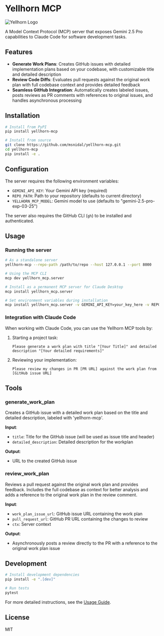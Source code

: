 # Yellhorn MCP

![Yellhorn Logo](assets/yellhorn.png)

A Model Context Protocol (MCP) server that exposes Gemini 2.5 Pro capabilities to Claude Code for software development tasks.

## Features

- **Generate Work Plans**: Creates GitHub issues with detailed implementation plans based on your codebase, with customizable title and detailed description
- **Review Code Diffs**: Evaluates pull requests against the original work plan with full codebase context and provides detailed feedback
- **Seamless GitHub Integration**: Automatically creates labeled issues, posts reviews as PR comments with references to original issues, and handles asynchronous processing

## Installation

```bash
# Install from PyPI
pip install yellhorn-mcp

# Install from source
git clone https://github.com/msnidal/yellhorn-mcp.git
cd yellhorn-mcp
pip install -e .
```

## Configuration

The server requires the following environment variables:

- `GEMINI_API_KEY`: Your Gemini API key (required)
- `REPO_PATH`: Path to your repository (defaults to current directory)
- `YELLHORN_MCP_MODEL`: Gemini model to use (defaults to "gemini-2.5-pro-exp-03-25")

The server also requires the GitHub CLI (`gh`) to be installed and authenticated.

## Usage

### Running the server

```bash
# As a standalone server
yellhorn-mcp --repo-path /path/to/repo --host 127.0.0.1 --port 8000

# Using the MCP CLI
mcp dev yellhorn_mcp.server

# Install as a permanent MCP server for Claude Desktop
mcp install yellhorn_mcp.server

# Set environment variables during installation
mcp install yellhorn_mcp.server -v GEMINI_API_KEY=your_key_here -v REPO_PATH=/path/to/repo
```

### Integration with Claude Code

When working with Claude Code, you can use the Yellhorn MCP tools by:

1. Starting a project task:

   ```
   Please generate a work plan with title "[Your Title]" and detailed description "[Your detailed requirements]"
   ```

2. Reviewing your implementation:

   ```
   Please review my changes in PR [PR URL] against the work plan from [GitHub issue URL]
   ```

## Tools

### generate_work_plan

Creates a GitHub issue with a detailed work plan based on the title and detailed description, labeled with 'yellhorn-mcp'.

**Input**:

- `title`: Title for the GitHub issue (will be used as issue title and header)
- `detailed_description`: Detailed description for the workplan

**Output**:

- URL to the created GitHub issue

### review_work_plan

Reviews a pull request against the original work plan and provides feedback. Includes the full codebase as context for better analysis and adds a reference to the original work plan in the review comment.

**Input**:

- `work_plan_issue_url`: GitHub issue URL containing the work plan
- `pull_request_url`: GitHub PR URL containing the changes to review
- `ctx`: Server context

**Output**:

- Asynchronously posts a review directly to the PR with a reference to the original work plan issue

## Development

```bash
# Install development dependencies
pip install -e ".[dev]"

# Run tests
pytest
```

For more detailed instructions, see the [Usage Guide](docs/USAGE.md).

## License

MIT
